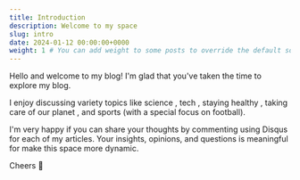 ```yaml
---
title: Introduction
description: Welcome to my space
slug: intro
date: 2024-01-12 00:00:00+0000
weight: 1 # You can add weight to some posts to override the default sorting (date descending)
---
```


Hello and welcome to my blog! I'm glad that you've taken the time to explore my blog.

I enjoy discussing variety topics like science , tech , staying healthy , taking care of our planet , and sports (with a special focus on football).

I'm very happy if you can share your thoughts by commenting using Disqus for each of my articles. Your insights, opinions, and questions is meaningful for make this space more dynamic.

Cheers 👋
